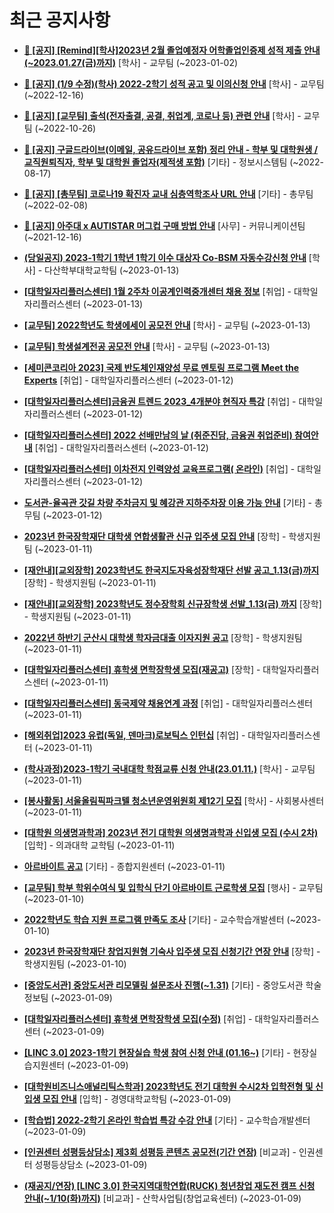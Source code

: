 # 최근 공지사항

* **[📌 [공지] [Remind][학사]2023년 2월 졸업예정자 어학졸업인증제 성적 제출 안내(~2023.01.27(금)까지)](http://ajou.ac.kr/kr/ajou/notice.do?mode=view&amp;articleNo=208274&amp;article.offset=0&amp;articleLimit=30)**
 [학사] - 교무팀 (~2023-01-02)

* **[📌 [공지] (1/9 수정)(학사) 2022-2학기 성적 공고 및 이의신청 안내](http://ajou.ac.kr/kr/ajou/notice.do?mode=view&amp;articleNo=207751&amp;article.offset=0&amp;articleLimit=30)**
 [학사] - 교무팀 (~2022-12-16)

* **[📌 [공지] [교무팀] 출석(전자출결, 공결, 취업계, 코로나 등) 관련 안내](http://ajou.ac.kr/kr/ajou/notice.do?mode=view&amp;articleNo=205552&amp;article.offset=0&amp;articleLimit=30)**
 [학사] - 교무팀 (~2022-10-26)

* **[📌 [공지] 구글드라이브(이메일, 공유드라이브 포함) 정리 안내 - 학부 및 대학원생 / 교직원퇴직자, 학부 및 대학원 졸업자(제적생 포함)](http://ajou.ac.kr/kr/ajou/notice.do?mode=view&amp;articleNo=202858&amp;article.offset=0&amp;articleLimit=30)**
 [기타] - 정보시스템팀 (~2022-08-17)

* **[📌 [공지] [총무팀] 코로나19 확진자 교내 심층역학조사 URL 안내](http://ajou.ac.kr/kr/ajou/notice.do?mode=view&amp;articleNo=180493&amp;article.offset=0&amp;articleLimit=30)**
 [기타] - 총무팀 (~2022-02-08)

* **[📌 [공지] 아주대 x AUTISTAR 머그컵 구매 방법 안내](http://ajou.ac.kr/kr/ajou/notice.do?mode=view&amp;articleNo=147976&amp;article.offset=0&amp;articleLimit=30)**
 [사무] - 커뮤니케이션팀 (~2021-12-16)

* **[(당일공지) 2023-1학기 1학년 1학기 이수 대상자 Co-BSM 자동수강신청 안내](http://ajou.ac.kr/kr/ajou/notice.do?mode=view&amp;articleNo=209640&amp;article.offset=0&amp;articleLimit=30)**
 [학사] - 다산학부대학교학팀 (~2023-01-13)

* **[[대학일자리플러스센터] 1월 2주차 이공계인력중개센터 채용 정보](http://ajou.ac.kr/kr/ajou/notice.do?mode=view&amp;articleNo=209639&amp;article.offset=0&amp;articleLimit=30)**
 [취업] - 대학일자리플러스센터 (~2023-01-13)

* **[[교무팀] 2022학년도 학생에세이 공모전 안내](http://ajou.ac.kr/kr/ajou/notice.do?mode=view&amp;articleNo=209637&amp;article.offset=0&amp;articleLimit=30)**
 [학사] - 교무팀 (~2023-01-13)

* **[[교무팀] 학생설계전공 공모전 안내](http://ajou.ac.kr/kr/ajou/notice.do?mode=view&amp;articleNo=209636&amp;article.offset=0&amp;articleLimit=30)**
 [학사] - 교무팀 (~2023-01-13)

* **[[세미콘코리아 2023] 국제 반도체인재양성 무료 멘토링 프로그램 Meet the Experts](http://ajou.ac.kr/kr/ajou/notice.do?mode=view&amp;articleNo=209629&amp;article.offset=0&amp;articleLimit=30)**
 [취업] - 대학일자리플러스센터 (~2023-01-12)

* **[[대학일자리플러스센터]금융권 트렌드 2023_4개분야 현직자 특강](http://ajou.ac.kr/kr/ajou/notice.do?mode=view&amp;articleNo=209625&amp;article.offset=0&amp;articleLimit=30)**
 [취업] - 대학일자리플러스센터 (~2023-01-12)

* **[[대학일자리플러스센터] 2022 선배만남의 날 (취준진담, 금융권 취업준비) 참여안내](http://ajou.ac.kr/kr/ajou/notice.do?mode=view&amp;articleNo=209610&amp;article.offset=0&amp;articleLimit=30)**
 [취업] - 대학일자리플러스센터 (~2023-01-12)

* **[[대학일자리플러스센터] 이차전지 인력양성 교육프로그램( 온라인)](http://ajou.ac.kr/kr/ajou/notice.do?mode=view&amp;articleNo=209608&amp;article.offset=0&amp;articleLimit=30)**
 [취업] - 대학일자리플러스센터 (~2023-01-12)

* **[도서관-율곡관 갓길 차량 주차금지 및 혜강관 지하주차장 이용 가능 안내](http://ajou.ac.kr/kr/ajou/notice.do?mode=view&amp;articleNo=209597&amp;article.offset=0&amp;articleLimit=30)**
 [기타] - 총무팀 (~2023-01-12)

* **[2023년 한국장학재단 대학생 연합생활관 신규 입주생 모집 안내](http://ajou.ac.kr/kr/ajou/notice.do?mode=view&amp;articleNo=209581&amp;article.offset=0&amp;articleLimit=30)**
 [장학] - 학생지원팀 (~2023-01-11)

* **[[재안내][교외장학] 2023학년도 한국지도자육성장학재단 선발 공고_1.13(금)까지](http://ajou.ac.kr/kr/ajou/notice.do?mode=view&amp;articleNo=209580&amp;article.offset=0&amp;articleLimit=30)**
 [장학] - 학생지원팀 (~2023-01-11)

* **[[재안내][교외장학] 2023학년도 정수장학회 신규장학생 선발_1.13(금) 까지](http://ajou.ac.kr/kr/ajou/notice.do?mode=view&amp;articleNo=209579&amp;article.offset=0&amp;articleLimit=30)**
 [장학] - 학생지원팀 (~2023-01-11)

* **[2022년 하반기 군산시 대학생 학자금대출 이자지원 공고](http://ajou.ac.kr/kr/ajou/notice.do?mode=view&amp;articleNo=209578&amp;article.offset=0&amp;articleLimit=30)**
 [장학] - 학생지원팀 (~2023-01-11)

* **[[대학일자리플러스센터] 휴학생 면학장학생 모집(재공고)](http://ajou.ac.kr/kr/ajou/notice.do?mode=view&amp;articleNo=209576&amp;article.offset=0&amp;articleLimit=30)**
 [장학] - 대학일자리플러스센터 (~2023-01-11)

* **[[대학일자리플러스센터] 동국제약 채용연계 과정](http://ajou.ac.kr/kr/ajou/notice.do?mode=view&amp;articleNo=209571&amp;article.offset=0&amp;articleLimit=30)**
 [취업] - 대학일자리플러스센터 (~2023-01-11)

* **[[해외취업]2023 유럽(독일, 덴마크)로보틱스 인턴십](http://ajou.ac.kr/kr/ajou/notice.do?mode=view&amp;articleNo=209570&amp;article.offset=0&amp;articleLimit=30)**
 [취업] - 대학일자리플러스센터 (~2023-01-11)

* **[(학사과정)2023-1학기 국내대학 학점교류 신청 안내(23.01.11.)](http://ajou.ac.kr/kr/ajou/notice.do?mode=view&amp;articleNo=209569&amp;article.offset=0&amp;articleLimit=30)**
 [학사] - 교무팀 (~2023-01-11)

* **[[봉사활동] 서울올림픽파크텔 청소년운영위원회 제12기 모집](http://ajou.ac.kr/kr/ajou/notice.do?mode=view&amp;articleNo=209567&amp;article.offset=0&amp;articleLimit=30)**
 [학사] - 사회봉사센터 (~2023-01-11)

* **[[대학원 의생명과학과] 2023년 전기 대학원 의생명과학과 신입생 모집 (수시 2차)](http://ajou.ac.kr/kr/ajou/notice.do?mode=view&amp;articleNo=209565&amp;article.offset=0&amp;articleLimit=30)**
 [입학] - 의과대학 교학팀 (~2023-01-11)

* **[아르바이트 공고](http://ajou.ac.kr/kr/ajou/notice.do?mode=view&amp;articleNo=209554&amp;article.offset=0&amp;articleLimit=30)**
 [기타] - 종합지원센터 (~2023-01-11)

* **[[교무팀] 학부 학위수여식 및 입학식 단기 아르바이트 근로학생 모집](http://ajou.ac.kr/kr/ajou/notice.do?mode=view&amp;articleNo=209521&amp;article.offset=0&amp;articleLimit=30)**
 [행사] - 교무팀 (~2023-01-10)

* **[2022학년도 학습 지원 프로그램 만족도 조사](http://ajou.ac.kr/kr/ajou/notice.do?mode=view&amp;articleNo=209505&amp;article.offset=0&amp;articleLimit=30)**
 [기타] - 교수학습개발센터 (~2023-01-10)

* **[2023년 한국장학재단 창업지원형 기숙사 입주생 모집 신청기간 연장 안내](http://ajou.ac.kr/kr/ajou/notice.do?mode=view&amp;articleNo=209501&amp;article.offset=0&amp;articleLimit=30)**
 [장학] - 학생지원팀 (~2023-01-10)

* **[[중앙도서관] 중앙도서관 리모델링 설문조사 진행(~1.31)](http://ajou.ac.kr/kr/ajou/notice.do?mode=view&amp;articleNo=209473&amp;article.offset=0&amp;articleLimit=30)**
 [기타] - 중앙도서관 학술정보팀 (~2023-01-09)

* **[[대학일자리플러스센터] 휴학생 면학장학생 모집(수정)](http://ajou.ac.kr/kr/ajou/notice.do?mode=view&amp;articleNo=209447&amp;article.offset=0&amp;articleLimit=30)**
 [취업] - 대학일자리플러스센터 (~2023-01-09)

* **[[LINC 3.0] 2023-1학기 현장실습 학생 참여 신청 안내 (01.16~)](http://ajou.ac.kr/kr/ajou/notice.do?mode=view&amp;articleNo=209444&amp;article.offset=0&amp;articleLimit=30)**
 [기타] - 현장실습지원센터 (~2023-01-09)

* **[[대학원비즈니스애널리틱스학과] 2023학년도 전기 대학원 수시2차 입학전형 및 신입생 모집 안내](http://ajou.ac.kr/kr/ajou/notice.do?mode=view&amp;articleNo=209440&amp;article.offset=0&amp;articleLimit=30)**
 [입학] - 경영대학교학팀 (~2023-01-09)

* **[[학습법] 2022-2학기 온라인 학습법 특강 수강 안내](http://ajou.ac.kr/kr/ajou/notice.do?mode=view&amp;articleNo=209439&amp;article.offset=0&amp;articleLimit=30)**
 [기타] - 교수학습개발센터 (~2023-01-09)

* **[[인권센터 성평등상담소] 제3회 성평등 콘텐츠 공모전(기간 연장)](http://ajou.ac.kr/kr/ajou/notice.do?mode=view&amp;articleNo=209437&amp;article.offset=0&amp;articleLimit=30)**
 [비교과] - 인권센터 성평등상담소 (~2023-01-09)

* **[(재공지/연장) [LINC 3.0] 한국지역대학연합(RUCK) 청년창업 재도전 캠프 신청 안내(~1/10(화)까지)](http://ajou.ac.kr/kr/ajou/notice.do?mode=view&amp;articleNo=209431&amp;article.offset=0&amp;articleLimit=30)**
 [비교과] - 산학사업팀(창업교육센터) (~2023-01-09)
